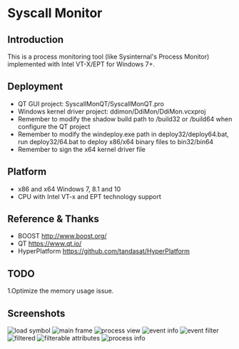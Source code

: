 Syscall Monitor
==============

Introduction
-------------
This is a process monitoring tool (like Sysinternal's Process Monitor) implemented with Intel VT-X/EPT for Windows 7+.

Deployment
-------------
- QT GUI project: SyscallMonQT/SyscallMonQT.pro
- Windows kernel driver project: ddimon/DdiMon/DdiMon.vcxproj
- Remember to modify the shadow build path to /build32 or /build64 when configure the QT project
- Remember to modify the windeploy.exe path in deploy32/deploy64.bat, run deploy32/64.bat to deploy x86/x64 binary files to bin32/bin64
- Remember to sign the x64 kernel driver file

Platform
--------------------
- x86 and x64 Windows 7, 8.1 and 10
- CPU with Intel VT-x and EPT technology support

Reference & Thanks
--------------------
- BOOST http://www.boost.org/
- QT https://www.qt.io/
- HyperPlatform https://github.com/tandasat/HyperPlatform

TODO
--------------------
1.Optimize the memory usage issue.

Screenshots
--------------------
![load symbol](https://github.com/hzqst/Syscall-Monitor/blob/master/snaps/1.png?raw=true)
![main frame](https://github.com/hzqst/Syscall-Monitor/blob/master/snaps/2.png?raw=true)
![process view](https://github.com/hzqst/Syscall-Monitor/blob/master/snaps/3.png?raw=true)
![event info](https://github.com/hzqst/Syscall-Monitor/blob/master/snaps/4.png?raw=true)
![event filter](https://github.com/hzqst/Syscall-Monitor/blob/master/snaps/5.png?raw=true)
![filtered](https://github.com/hzqst/Syscall-Monitor/blob/master/snaps/6.png?raw=true)
![filterable attributes](https://github.com/hzqst/Syscall-Monitor/blob/master/snaps/7.png?raw=true)
![process info](https://github.com/hzqst/Syscall-Monitor/blob/master/snaps/8.png?raw=true)